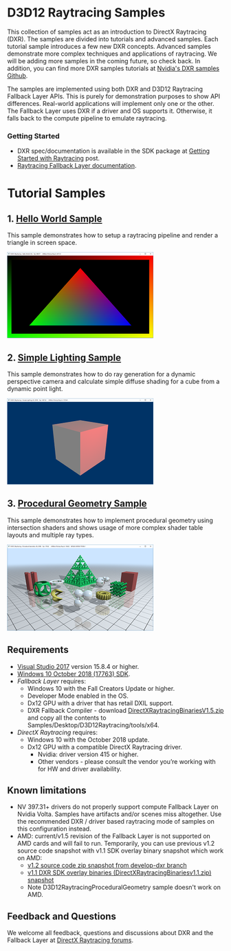 # D3D12 Raytracing Samples
This collection of samples act as an introduction to DirectX Raytracing (DXR). The samples are divided into tutorials and advanced samples. Each tutorial sample introduces a few new DXR concepts. Advanced samples demonstrate more complex techniques and applications of raytracing. We will be adding more samples in the coming future, so check back. In addition, you can find more DXR samples tutorials at [Nvidia's DXR samples Github](https://github.com/NVIDIAGameWorks/DxrTutorials).

The samples are implemented using both DXR and D3D12 Raytracing Fallback Layer APIs. This is purely for demonstration purposes to show API differences. Real-world applications will implement only one or the other. The Fallback Layer uses DXR if a driver and OS supports it. Otherwise, it falls back to the compute pipeline to emulate raytracing.

### Getting Started
* DXR spec/documentation is available in the SDK package at [Getting Started with Raytracing](http://forums.directxtech.com/index.php?topic=5860.0) post.
* [Raytracing Fallback Layer documentation](../../../Libraries/D3D12RaytracingFallback/readme.md).

# Tutorial Samples
## 1. [Hello World Sample](src/D3D12RaytracingHelloWorld/readme.md)
This sample demonstrates how to setup a raytracing pipeline and render a triangle in screen space.

![D3D12 Raytracing Hello World GUI](src/D3D12RaytracingHelloWorld/Screenshot_small.png)

## 2. [Simple Lighting Sample](src/D3D12RaytracingSimpleLighting/readme.md)
This sample demonstrates how to do ray generation for a dynamic perspective camera and calculate simple diffuse shading for a cube from a dynamic point light. 

![D3D12 Raytracing Hello World GUI](src/D3D12RaytracingSimpleLighting/Screenshot_small.png)

## 3. [Procedural Geometry Sample](src/D3D12RaytracingProceduralGeometry/readme.md)
This sample demonstrates how to implement procedural geometry using intersection shaders and shows usage of more complex shader table layouts and multiple ray types. 

![D3D12 Raytracing Procedural Geometry GUI](src/D3D12RaytracingProceduralGeometry/Screenshot_small.png)

## Requirements
* [Visual Studio 2017](https://www.visualstudio.com/) version 15.8.4 or higher.
* [Windows 10 October 2018 (17763) SDK](https://developer.microsoft.com/en-US/windows/downloads/windows-10-sdk).
* *Fallback Layer* requires:
  * Windows 10 with the Fall Creators Update or higher.
  * Developer Mode enabled in the OS.
  * Dx12 GPU with a driver that has retail DXIL support.
  * DXR Fallback Compiler - download [DirectXRaytracingBinariesV1.5.zip](https://github.com/Microsoft/DirectX-Graphics-Samples/releases/tag/v1.5-dxr) and copy all the contents to Samples/Desktop/D3D12Raytracing/tools/x64.
* *DirectX Raytracing* requires:
  * Windows 10 with the October 2018 update. 
  * Dx12 GPU with a compatible DirectX Raytracing driver.
    * Nvidia: driver version 415 or higher.
    * Other vendors - please consult the vendor you’re working with for HW and driver availability.

## Known limitations
  - NV 397.31+ drivers do not properly support compute Fallback Layer on Nvidia Volta. Samples have artifacts and/or scenes miss altogether. Use the recommended DXR / driver based raytracing mode of samples on this configuration instead.
  - AMD: current/v1.5 revision of the Fallback Layer is not supported on AMD cards and will fail to run. Temporarily, you can use previous v1.2 source code snapshot with v1.1 SDK overlay binary snapshot which work on AMD: 
    - [v1.2 source code zip snapshot from develop-dxr branch](https://github.com/Microsoft/DirectX-Graphics-Samples/releases/tag/v1.2-dxr) 
    - [v1.1 DXR SDK overlay binaries (DirectXRaytracingBinariesv1.1.zip) snapshot](https://github.com/Microsoft/DirectX-Graphics-Samples/releases/tag/v1.1-dxr)
    - Note D3D12RaytracingProceduralGeometry sample doesn't work on AMD.

## Feedback and Questions
We welcome all feedback, questions and discussions about DXR and the Fallback Layer at [DirectX Raytracing forums](http://forums.directxtech.com/index.php?PHPSESSID=394klvdd3683tt1fjkh2jteav1&board=248.0).
